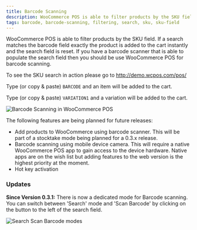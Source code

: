 ```yaml
---
title: Barcode Scanning
description: WooCommerce POS is able to filter products by the SKU field, this allows you to instantly add products to cart using a barcode scanner.
tags: barcode, barcode-scanning, filtering, search, sku, sku-field
---
```


WooCommerce POS is able to filter products by the SKU field. If a search matches the barcode field exactly the product is added to the cart instantly and the search field is reset. If you have a barcode scanner that is able to populate the search field then you should be use WooCommerce POS for barcode scanning. 

To see the SKU search in action please go to http://demo.wcpos.com/pos/ 

Type (or copy & paste) `BARCODE` and an item will be added to the cart. 

Type (or copy & paste) `VARIATION1` and a variation will be added to the cart. 

![Barcode Scanning in WooCommerce POS](https://wcpos.com/wp-content/uploads/2014/07/barcode-search.png "Filtering by the SKU field in WooCommerce POS")

The following features are being planned for future releases:

*   Add products to WooCommerce using barcode scanner. This will be part of a stocktake mode being planned for a 0.3.x release.
*   Barcode scanning using mobile device camera. This will require a native WooCommerce POS app to gain access to the device hardware. Native apps are on the wish list but adding features to the web version is the highest priority at the moment.
*   Hot key activation

### Updates

**Since Version 0.3.1:** There is now a dedicated mode for Barcode scanning. You can switch between 'Search' mode and 'Scan Barcode' by clicking on the button to the left of the search field. 

![Search Scan Barcode modes](https://wcpos.com/wp-content/uploads/2014/07/search-scan-mode.png)